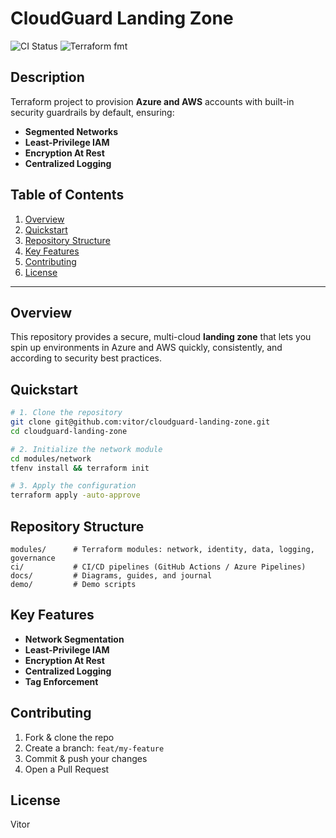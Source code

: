 # CloudGuard Landing Zone

![CI Status](https://img.shields.io/badge/ci-pending-lightgrey) ![Terraform fmt](https://img.shields.io/badge/terraform-fmt--lint-lightgrey)

## Description

Terraform project to provision **Azure and AWS** accounts with built-in security guardrails by default, ensuring:

* **Segmented Networks**
* **Least-Privilege IAM**
* **Encryption At Rest**
* **Centralized Logging**

## Table of Contents

1. [Overview](#overview)
2. [Quickstart](#quickstart)
3. [Repository Structure](#repository-structure)
4. [Key Features](#key-features)
5. [Contributing](#contributing)
6. [License](#license)

---

## Overview

This repository provides a secure, multi-cloud **landing zone** that lets you spin up environments in Azure and AWS quickly, consistently, and according to security best practices.

## Quickstart

```bash
# 1. Clone the repository
git clone git@github.com:vitor/cloudguard-landing-zone.git
cd cloudguard-landing-zone

# 2. Initialize the network module
cd modules/network
tfenv install && terraform init

# 3. Apply the configuration
terraform apply -auto-approve
```

## Repository Structure

```text
modules/      # Terraform modules: network, identity, data, logging, governance
ci/           # CI/CD pipelines (GitHub Actions / Azure Pipelines)
docs/         # Diagrams, guides, and journal
demo/         # Demo scripts
```

## Key Features

* **Network Segmentation**
* **Least-Privilege IAM**
* **Encryption At Rest**
* **Centralized Logging**
* **Tag Enforcement**

## Contributing

1. Fork & clone the repo
2. Create a branch: `feat/my-feature`
3. Commit & push your changes
4. Open a Pull Request

## License

Vitor

